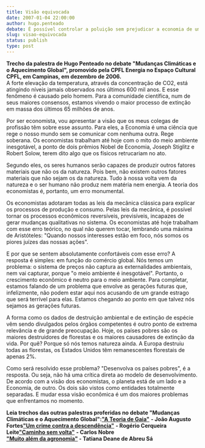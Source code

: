 ```yaml
---
title: Visão equivocada
date: 2007-01-04 22:00:00
author: hugo.penteado
debate: É possível controlar a poluição sem prejudicar a economia de um país?
slug: visao-equivocada
status: publish 
type: post
---
```


  
**Trecho da palestra de Hugo Penteado no debate "Mudanças Climáticas e o Aquecimento Global", promovido pela CPFL Energia no Espaço Cultural CPFL, em Campinas, em dezembro de 2006.**  
A forte elevação da temperatura, através da concentração de CO2, está atingindo níveis jamais observados nos últimos 600 mil anos. E esse fenômeno é causado pelo homem. Para a comunidade científica, num de seus maiores consensos, estamos vivendo o maior processo de extinção em massa dos últimos 65 milhões de anos.  
  
Por ser economista, vou apresentar a visão que os meus colegas de profissão têm sobre esse assunto. Para eles, a Economia é uma ciência que rege o nosso mundo sem se comunicar com nenhuma outra. Rege soberana. Os economistas trabalham até hoje com o mito do meio ambiente inesgotável, a ponto de dois prêmios Nobel de Economia, Joseph Stiglitz e Robert Solow, terem dito algo que os físicos retrucariam no ato.  
  
Segundo eles, os seres humanos serão capazes de produzir outros fatores materiais que não os da natureza. Pois bem, não existem outros fatores materiais que não sejam os da natureza. Tudo à nossa volta vem da natureza e o ser humano não produz nem matéria nem energia. A teoria dos economistas é, portanto, um erro monumental.  
  
Os economistas adotaram todas as leis da mecânica clássica para explicar os processos de produção e consumo. Pelas leis da mecânica, é possível tornar os processos econômicos reversíveis, previsíveis, incapazes de gerar mudanças qualitativas no sistema. Os economistas até hoje trabalham com esse erro teórico, no qual não querem tocar, lembrando uma máxima de Aristóteles: "Quando nossos interesses estão em foco, nós somos os piores juízes das nossas ações".  
  
E por que se sentem absolutamente confortáveis com esse erro? A resposta é simples: em função do comércio global. Nós temos um problema: o sistema de preços não captura as externalidades ambientais, nem vai capturar, porque "o meio ambiente é inesgotável". Portanto, o crescimento econômico é neutro para o meio ambiente. Para completar, estamos falando de um problema que envolve as gerações futuras que, infelizmente, não podem estar aqui nos acusando de um grande estrago que será terrível para elas. Estamos chegando ao ponto em que talvez nós sejamos as gerações futuras.  
  
A forma como os dados de destruição ambiental e de extinção de espécie vêm sendo divulgados pelos órgãos competentes é outro ponto de extrema relevância e de grande preocupação. Hoje, os países pobres são os maiores destruidores de florestas e os maiores causadores de extinção da vida. Por quê? Porque só nós temos natureza ainda. A Europa destruiu todas as florestas, os Estados Unidos têm remanescentes florestais de apenas 2%.  
  
Como será resolvido esse problema? "Desenvolva os países pobres", é a resposta. Ou seja, não há uma crítica direta ao modelo de desenvolvimento. De acordo com a visão dos economistas, o planeta está de um lado e a Economia, de outro. Os dois são vistos como entidades totalmente separadas. E mudar essa visão econômica é um dos maiores problemas que enfrentamos no momento.   
  
**Leia trechos das outras palestras proferidas no debate "Mudanças Climáticas e o Aquecimento Global":**[**"A Teoria de Gaia"**](http://www.jornaldedebates.ig.com.br/index.aspx?cnt_id=15&art_id=5459) **- João Augusto Fortes**[**"Um crime contra a descendência"**](http://www.jornaldedebates.ig.com.br/index.aspx?cnt_id=15&art_id=5470) **- Rogério Cerqueira Leite**[**"Caminho sem volta"**](http://www.jornaldedebates.ig.com.br/index.aspx?cnt_id=15&art_id=5497) **- Carlos Nobre   
["Muito além da agronomia"](http://www.jornaldedebates.ig.com.br/index.aspx?cnt_id=15&art_id=5461) - Tatiana Deane de Abreu Sá** 


